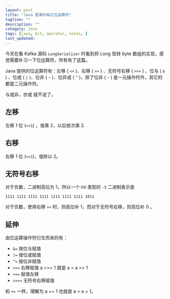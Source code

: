 ```yaml
---
layout: post
title: "Java 查漏补缺之位运算符"
tagline: ""
description: ""
category: Java
tags: [java, bit, operator, notes, ]
last_updated:
---
```


今天在看 Kafka 源码 `LongSerializer` 时看到将 Long 型转 byte 数组的实现，感觉需要补习一下位运算符，所有有了这篇。

Java 提供的位运算符有：左移 ( `<<` )、右移 ( `>>` ) 、无符号右移 ( `>>>` ) 、位与 ( `&` ) 、位或 ( `|` )、位非 ( `~` )、位异或 ( `^` )，除了位非 ( `~` ) 是一元操作符外，其它的都是二元操作符。

与或非，亦或 就不说了。

## 左移
左移 1 位 (`<<1`) ，值乘 2，以后依次乘 2.

## 右移
右移 1 位 (`>>1`)，值除以 2。

## 无符号右移
对于负数，二进制高位为 1，所以一个 int 类型的 `-5` 二进制表示是

    1111 1111 1111 1111 1111 1111 1111 1011

对于负数，使用右移 `>>` 时，则高位补 1，而对于无符号右移，则高位补 0 。

## 延伸

由位运算操作符衍生而来的有：

- `&=` 按位与赋值
- `|=`  按位或赋值
- `^=` 按位非赋值
- `>>=` 右移赋值 a >>= 1 就是 a = a >> 1
- `<<=` 赋值左移
- `>>>=` 无符号右移赋值

和 `+=` 一样，理解为 a += 1 也就是 a = a + 1。
